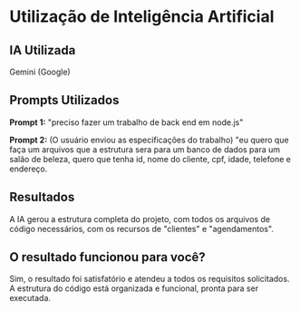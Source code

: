 # Utilização de Inteligência Artificial

## IA Utilizada
Gemini (Google)

## Prompts Utilizados

**Prompt 1:**
"preciso fazer um trabalho de back end em node.js"

**Prompt 2:**
(O usuário enviou as especificações do trabalho)
"eu quero que faça um arquivos que a estrutura sera para um banco de dados para um salão de beleza, quero que tenha id, nome do cliente, cpf, idade, telefone e endereço. 

## Resultados
A IA gerou a estrutura completa do projeto, com todos os arquivos de código necessários, com os recursos de "clientes" e "agendamentos".

## O resultado funcionou para você?
Sim, o resultado foi satisfatório e atendeu a todos os requisitos solicitados. A estrutura do código está organizada e funcional, pronta para ser executada.